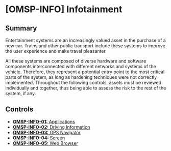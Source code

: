 # [OMSP-INFO] Infotainment
## Summary
Entertainment systems are an increasingly valued asset in the purchase of a new car. Trains and other public transport include these systems to improve the user experience and make travel pleasanter.

All these systems are composed of diverse hardware and software components interconnected with different networks and systems of the vehicle. Therefore, they represent a potential entry point to the most critical parts of the system, as long as hardening techniques were not correctly implemented. Throughout the following controls, assets must be reviewed individually and together, thus being able to assess the risk to the rest of the system, if any.

## Controls

* [**OMSP-INFO-01:** Applications](./OMSP-INFO-01.md)
* [**OMSP-INFO-02:** Driving Information](./OMSP-INFO-02.md)
* [**OMSP-INFO-03:** GPS Navigator](./OMSP-INFO-03.md)
* [**OMSP-INFO-04:** Screen](./OMSP-INFO-04.md)
* [**OMSP-INFO-05:** Web Browser](./OMSP-INFO-05.md)
